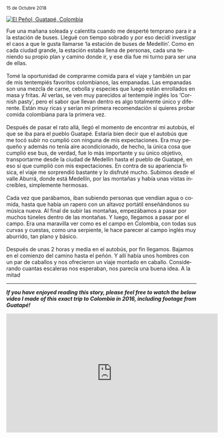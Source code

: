<sup>15 de Octubre 2018</sup>

<a href="https://www.travellifex.com/top-things-to-do-in-guatape-colombia/" title="View Image Soure" target="_blank">
<img src="https://www.travellifex.com/wp-content/uploads/2016/04/Best-Things-To-Do-In-Guatape.jpg" alt="El Peñol, Guatapé, Colombia">
</a>

<p class="p-guatape" lang="es">
  Fue una mañana soleada y calentita cuando me desperté temprano para ir a la estación de buses. Llegué con tiempo sobrado y por eso decidí investigar el caos a que le gusta llamarse ‘la estación de buses de Medellín’. Como en cada ciudad grande, la estación estaba llena de personas, cada una teniendo su propio plan y camino donde ir, y ese día fue mi turno para ser una de ellas.<br><br>
Tomé la oportunidad de comprarme comida para el viaje y también un par de mis tentempiés favoritos colombianos, las empanadas. Las empanadas son una mezcla de carne, cebolla y especies que luego están enrollados en masa y fritas. Al verlas, se ven muy parecidos al tentempié inglés los ‘Cornish pasty’, pero el sabor que llevan dentro es algo totalmente único y diferente. Están muy ricas y serían mi primera recomendación si quieres probar comida colombiana para la primera vez.<br><br>
Después de pasar el rato allá, llegó el momento de encontrar mi autobús, el que se iba para el pueblo Guatapé. Estaría bien decir que el autobús que me tocó subir no cumplió con ninguna de mis expectaciones. Era muy pequeño y además no tenía aire acondicionado, de hecho, la única cosa que cumplió ese bus, de verdad, fue lo más importante y su único objetivo, transportarme desde la ciudad de Medellín hasta el pueblo de Guatapé, en eso sí que cumplió con mis expectaciones. En contra de su apariencia física, el viaje me sorprendió bastante y lo disfruté mucho. Subimos desde el valle Aburrá, donde está Medellín, por las montañas y había unas vistas increíbles, simplemente hermosas.<br><br>
Cada vez que parábamos, iban subiendo personas que vendían agua o comida, hasta que había un rapero con un altavoz portátil enseñándonos su música nueva. Al final de subir las montañas, empezábamos a pasar por muchos túneles dentro de las montañas. Y luego, llegamos a pasar por el campo. Era una maravilla ver como es el campo en Colombia, con todas sus curvas y cuestas, como una serpiente, le hace parecer al campo inglés muy aburrido, tan plano y básico.<br><br>
Después de unas 2 horas y media en el autobús, por fin llegamos. Bajamos en el comienzo del camino hasta el peñón. Y allí había unos hombres con un par de caballos y nos ofrecieron un viaje montado en caballo. Considerando cuantas escaleras nos esperaban, nos parecía una buena idea. A la mitad 
</p>

<hr>

<p><i><strong>
  If you have enjoyed reading this story, please feel free to watch the below video I made of this exact trip to Colombia in 2016, including footage from Guatapé!</strong></i>
  </p>
  
<div>
    <iframe src="https://www.youtube.com/embed/rks_VRZfLFg" height="315" width="560" allowfullscreen="" frameborder="0">
    </iframe>
</div>

